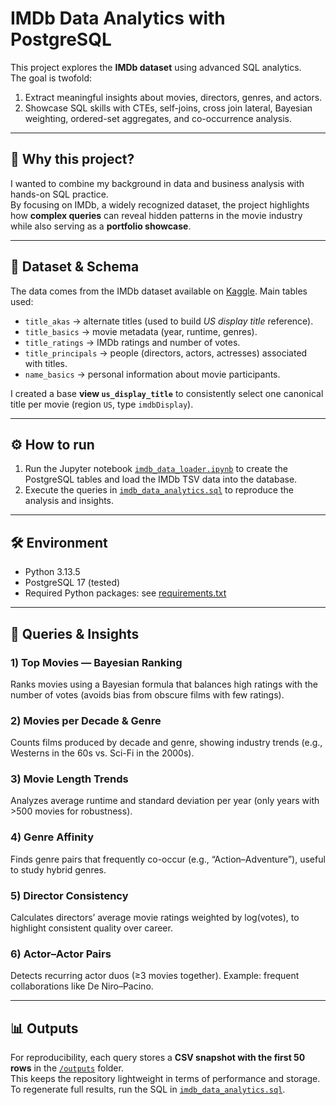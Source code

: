 # IMDb Data Analytics with PostgreSQL

This project explores the **IMDb dataset** using advanced SQL analytics.  
The goal is twofold:  
1. Extract meaningful insights about movies, directors, genres, and actors. 
2. Showcase SQL skills with CTEs, self-joins, cross join lateral, Bayesian weighting, ordered-set aggregates, and co-occurrence analysis.

---

## 🎯 Why this project?
I wanted to combine my background in data and business analysis with hands-on SQL practice.  
By focusing on IMDb, a widely recognized dataset, the project highlights how **complex queries** can reveal hidden patterns in the movie industry while also serving as a **portfolio showcase**.

---

## 📂 Dataset & Schema
The data comes from the IMDb dataset available on [Kaggle](https://www.kaggle.com/datasets/ashirwadsangwan/imdb-dataset).
Main tables used:
- `title_akas` → alternate titles (used to build *US display title* reference).
- `title_basics` → movie metadata (year, runtime, genres).
- `title_ratings` → IMDb ratings and number of votes.
- `title_principals` → people (directors, actors, actresses) associated with titles.
- `name_basics` → personal information about movie participants.

I created a base **view `us_display_title`** to consistently select one canonical title per movie (region `US`, type `imdbDisplay`).

---

## ⚙️ How to run
1. Run the Jupyter notebook [`imdb_data_loader.ipynb`](imdb_data_loader.ipynb) to create the PostgreSQL tables and load the IMDb TSV data into the database.  
2. Execute the queries in [`imdb_data_analytics.sql`](imdb_data_analytics.sql) to reproduce the analysis and insights.  

---

## 🛠️ Environment
- Python 3.13.5
- PostgreSQL 17 (tested)
- Required Python packages: see [requirements.txt](requirements.txt)

---

## 🔎 Queries & Insights

### 1) **Top Movies — Bayesian Ranking**
Ranks movies using a Bayesian formula that balances high ratings with the number of votes (avoids bias from obscure films with few ratings).

### 2) **Movies per Decade & Genre**
Counts films produced by decade and genre, showing industry trends (e.g., Westerns in the 60s vs. Sci-Fi in the 2000s).

### 3) **Movie Length Trends**
Analyzes average runtime and standard deviation per year (only years with >500 movies for robustness).

### 4) **Genre Affinity**
Finds genre pairs that frequently co-occur (e.g., “Action–Adventure”), useful to study hybrid genres.

### 5) **Director Consistency**
Calculates directors’ average movie ratings weighted by log(votes), to highlight consistent quality over career.

### 6) **Actor–Actor Pairs**
Detects recurring actor duos (≥3 movies together). Example: frequent collaborations like De Niro–Pacino. 

---

## 📊 Outputs
For reproducibility, each query stores a **CSV snapshot with the first 50 rows** in the [`/outputs`](outputs) folder.  
This keeps the repository lightweight in terms of performance and storage.  
To regenerate full results, run the SQL in [`imdb_data_analytics.sql`](imdb_data_analytics.sql).

